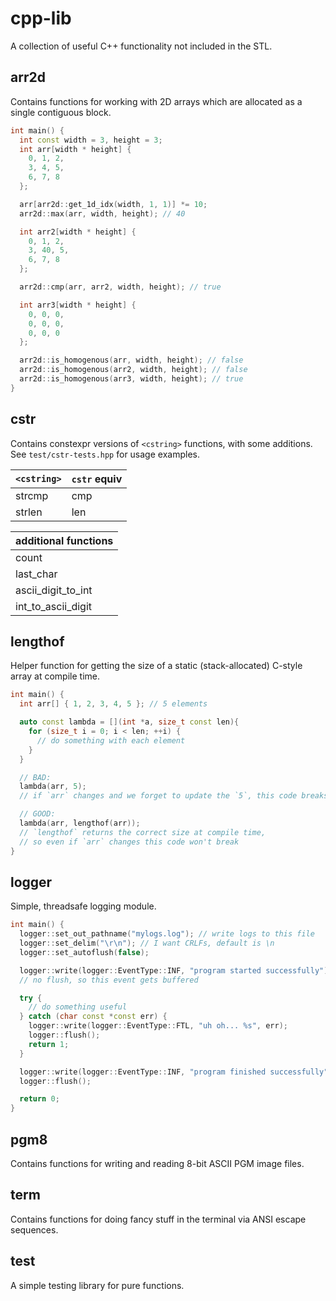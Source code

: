 # cpp-lib

A collection of useful C++ functionality not included in the STL.

## arr2d

Contains functions for working with 2D arrays which are allocated as a single contiguous block.

```cpp
int main() {
  int const width = 3, height = 3;
  int arr[width * height] {
    0, 1, 2,
    3, 4, 5,
    6, 7, 8
  };

  arr[arr2d::get_1d_idx(width, 1, 1)] *= 10;
  arr2d::max(arr, width, height); // 40

  int arr2[width * height] {
    0, 1, 2,
    3, 40, 5,
    6, 7, 8
  };

  arr2d::cmp(arr, arr2, width, height); // true

  int arr3[width * height] {
    0, 0, 0,
    0, 0, 0,
    0, 0, 0
  };

  arr2d::is_homogenous(arr, width, height); // false
  arr2d::is_homogenous(arr2, width, height); // false
  arr2d::is_homogenous(arr3, width, height); // true
}
```

## cstr

Contains constexpr versions of `<cstring>` functions, with some additions. See `test/cstr-tests.hpp` for usage examples.

| `<cstring>`  | `cstr` equiv |
| ---------- | ------ |
| strcmp     | cmp    |
| strlen     | len    |

| additional functions |
| -------------------- |
| count                |
| last_char            |
| ascii_digit_to_int   |
| int_to_ascii_digit   |

## lengthof

Helper function for getting the size of a static (stack-allocated) C-style array at compile time.

```cpp
int main() {
  int arr[] { 1, 2, 3, 4, 5 }; // 5 elements

  auto const lambda = [](int *a, size_t const len){
    for (size_t i = 0; i < len; ++i) {
      // do something with each element
    }
  }

  // BAD:
  lambda(arr, 5);
  // if `arr` changes and we forget to update the `5`, this code breaks

  // GOOD:
  lambda(arr, lengthof(arr));
  // `lengthof` returns the correct size at compile time,
  // so even if `arr` changes this code won't break
}
```

## logger

Simple, threadsafe logging module.

```cpp
int main() {
  logger::set_out_pathname("mylogs.log"); // write logs to this file
  logger::set_delim("\r\n"); // I want CRLFs, default is \n
  logger::set_autoflush(false);

  logger::write(logger::EventType::INF, "program started successfully");
  // no flush, so this event gets buffered

  try {
    // do something useful
  } catch (char const *const err) {
    logger::write(logger::EventType::FTL, "uh oh... %s", err);
    logger::flush();
    return 1;
  }

  logger::write(logger::EventType::INF, "program finished successfully");
  logger::flush();

  return 0;
}
```

## pgm8

Contains functions for writing and reading 8-bit ASCII PGM image files.

## term

Contains functions for doing fancy stuff in the terminal via ANSI escape sequences.

## test

A simple testing library for pure functions.

